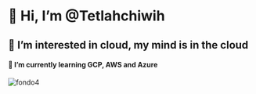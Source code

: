 # 👋 Hi, I’m @Tetlahchiwih
## 👀 I’m interested in cloud, my mind is in the cloud

#### 🌱 I’m currently learning GCP, AWS and Azure

![fondo4](https://github.com/Tetlahchiwih/Tetlahchiwih/assets/167828506/b4ba2ffb-5c92-455a-9450-750effdad89c)
